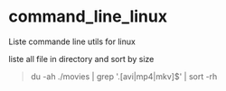# command_line_linux
Liste commande line utils for linux


<p> liste all file in directory and sort by size</p>

> du -ah ./movies | grep  '.[avi|mp4|mkv]$' | sort -rh

